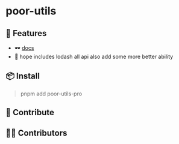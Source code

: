# poor-utils

## 🚀 Features

- 🕶 [docs](https://poor-utils-g3wa-gong9.vercel.app/)
- 🎪 hope includes lodash all api also add some more better ability

## 📦 Install

> pnpm add poor-utils-pro

## 🧱 Contribute

## 👨‍🚀 Contributors
